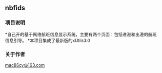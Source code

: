 ## nbfids
### 项目说明
*自己开的基于网络航班信息显示系统，主要有两个页面：包括进港和出港的航班信息引导。
*本项目集成了最新版的xUtils3.0

### 关于作者
mac86cy@163.com
